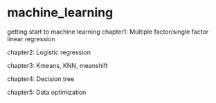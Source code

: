 # machine_learning
getting start to machine learning
chapter1: Multiple factor/single factor linear regression

chapter2: Logistic regression

chapter3: Kmeans, KNN, meanshift

chapter4: Decision tree

chapter5: Data optimization

